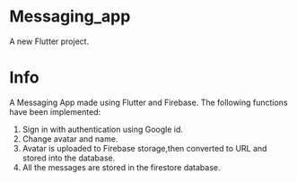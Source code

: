 # Messaging_app

A new Flutter project.

# Info
A Messaging App made using Flutter and Firebase.
The following functions have been implemented:
1. Sign in with authentication using Google id.
2. Change avatar and name.
3. Avatar is uploaded to Firebase storage,then converted to URL and stored into the database.
4. All the messages are stored in the firestore database.
